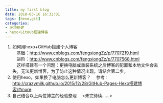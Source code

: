 ```yaml
---
title: my first blog
date: 2018-03-16 16:31:01
tags: [hexo,git]
categories:
- 环境搭建
- hexo+GitHub搭建博客
---
```

1. 如何用hexo+GitHub搭建个人博客  
&ensp;&ensp;基础：<http://www.cnblogs.com/fengxiongZz/p/7707219.html>  
&ensp;&ensp;进阶：<http://www.cnblogs.com/fengxiongZz/p/7707568.html>  
&ensp;&ensp;这样搭建有一个问题：更换电脑或重装系统之后博客的配置和本地文件会丢失，无法更新博客，为了防止这种情况出现，请结合第二步。
2. 使用hexo，如果换了电脑怎么更新博客？
&ensp;&ensp;参考：<http://crazymilk.github.io/2015/12/28/GitHub-Pages-Hexo搭建博客/#more>
3. 自己结合以上两位博主的经验整理
&ensp;&ensp;<未完待续……>

